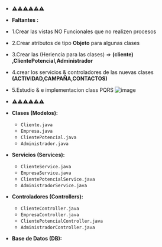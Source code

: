 


- ⚠️⚠️⚠️⚠️⚠️⚠️
- **Faltantes :**
- 1.Crear las vistas NO Funcionales que no realizen procesos 
- 2.Crear atributos de tipo **Objeto** para algunas clases 
- 3.Crear las (Heriencia para las clases) => **(cliente) ,ClientePotencial,Administrador**
- 4.crear los servicios & controladores de las nuevas clases **(ACTIVIDAD,CAMPAÑA,CONTACTOS)**
- 5.Estudio & e implementacion class PQRS
![image](https://github.com/user-attachments/assets/d225320f-1f97-4cd3-85c1-36d5b1fb148c)

- ⚠️⚠️⚠️⚠️⚠️⚠️


-   **Clases (Modelos):**
    -   `Cliente.java`
    -   `Empresa.java`
    -   `ClientePotencial.java`
    -   `Administrador.java`
-   **Servicios (Services):**
    -   `ClienteService.java`
    -   `EmpresaService.java`
    -   `ClientePotencialService.java`
    -   `AdministradorService.java`
-   **Controladores (Controllers):**
    -   `ClienteController.java`
    -   `EmpresaController.java`
    -   `ClientePotencialController.java`
    -   `AdministradorController.java`
-   **Base de Datos (DB):**
   
